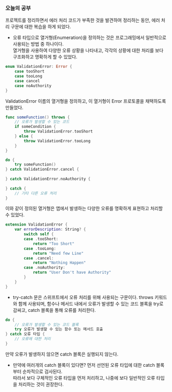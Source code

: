 ### 오늘의 공부

프로젝트를 정리하면서 에러 처리 코드가 부족한 것을 발견하여 정리하는 동안, 에러 처리 구문에 대한 복습을 하게 되었다.<br>


- 오류 타입으로 열거형(Enumeration)을 정의하는 것은 프로그래밍에서 일반적으로
사용되는 방법 중 하나이다.<br>
열거형을 사용하여 다양한 오류 상황을 나타내고, 각각의 상황에 대한 처리를 보다 구조화하고 명확하게 할 수 있었다.<br>

```swift
enum ValidationError: Error {
    case tooShort
    case tooLong
    case cancel
    case noAuthority
}
```
ValidationError 이름의 열거형을 정의하고, 이 열거형이 Error 프로토콜을 채택하도록 만들었다.

```swift
func someFunction() throws {
    // 오류가 발생할 수 있는 코드
    if someCondition {
        throw ValidationError.tooShort
    } else {
        throw ValidationError.tooLong
    }
}

do {
    try someFunction()
} catch ValidationError.cancel {
   
} catch ValidationError.noAuthority {
   
} catch {
    // 기타 다른 오류 처리
}
```
이와 같이 정의된 열거형은 앱에서 발생하는 다양한 오류를 명확하게 표현하고 처리할 수 있었다.

```swift
extension ValidationError {
    var errorDescription: String? {
        switch self {
        case .tooShort:
            return "Too Short"
        case .tooLong:
            return "Need few Line"
        case .cancel:
            return "Nothing Happen"
        case .noAuthority:
            return "User Don't have Authority"
        }
    }
}
```

- try-catch 문은 스위프트에서 오류 처리를 위해 사용되는 구문이다. throws 키워드와 함께 사용되며, 함수나 메서드 내에서 오류가 발생할 수 있는 코드 블록을 try로 감싸고, catch 블록을 통해 오류를 처리한다.<br>

```swift
do {
    // 오류가 발생할 수 있는 코드 블록
    try 오류가 발생할 수 있는 함수 또는 메서드 호출
} catch 오류 타입 { 
    // 오류에 대한 처리
}
```
만약 오류가 발생하지 않으면 catch 블록은 실행되지 않는다.<br>

- 만약에 여러개의 catch 블록이 있다면?
먼저 선언된 오류 타입에 대한 catch 블록부터 순차적으로 검사된다.<br>
따라서 보다 구체적인 오류 타입을 먼저 처리하고, 나중에 보다 일반적인 오류 타입을
처리하는 것이 권장한다.<br>

